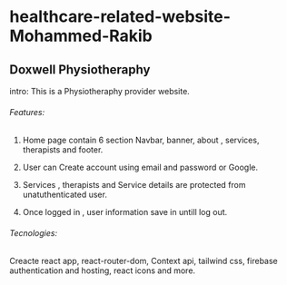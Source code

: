 # healthcare-related-website-Mohammed-Rakib

## Doxwell Physiotheraphy

intro: This is a Physiotheraphy provider website.

###### Features:

1. Home page contain 6 section Navbar, banner, about , services, therapists and footer.

2. User can Create account using email and password or Google.

3. Services , therapists and Service details are protected from unatuthenticated user.

4. Once logged in , user information save in untill log out.

###### Tecnologies:

Creacte react app, react-router-dom, Context api, tailwind css, firebase authentication and hosting, react icons and more.
